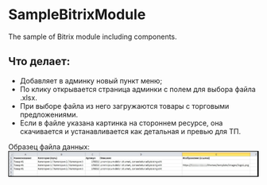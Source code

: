 # SampleBitrixModule
The sample of Bitrix module including components.

Что делает:
---------
- Добавляет в админку новый пункт меню;
- По клику открывается страница админки с полем для выбора файла .xlsx.
- При выборе файла из него загружаются товары с торговыми предложениями.
- Если в файле указана картинка на стороннем ресурсе, она скачивается и устанавливается как детальная и превью для ТП.

Образец файла данных:  ![pict](https://github.com/Lvovich/SampleBitrixModule/blob/master/1.jpg)
